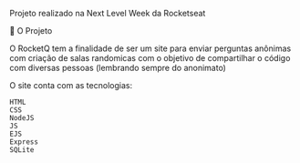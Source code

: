 Projeto realizado na Next Level Week da Rocketseat

  📁 O Projeto

  O RocketQ tem a finalidade de ser um site para enviar perguntas anônimas com criação de salas randomicas com o objetivo de compartilhar o código com diversas pessoas (lembrando sempre do anonimato)


O site conta com as tecnologias:
  
    HTML
    CSS
    NodeJS
    JS
    EJS
    Express
    SQLite
